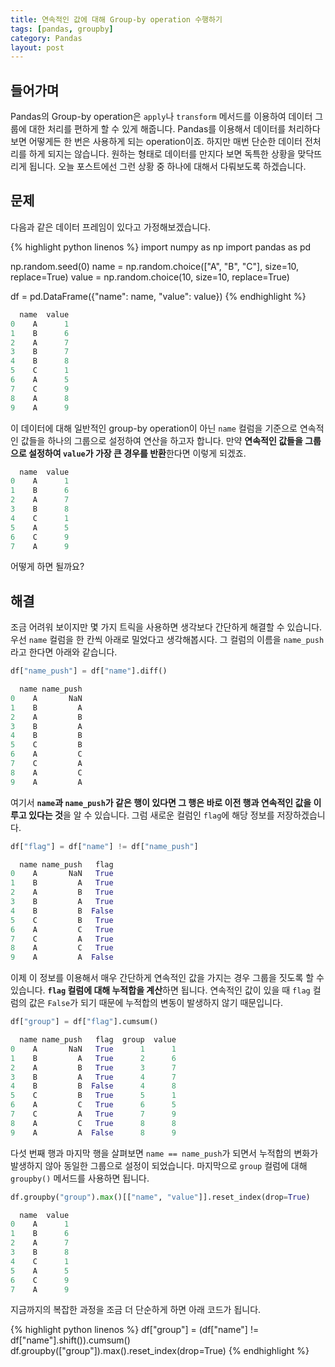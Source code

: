 ```yaml
---
title: 연속적인 값에 대해 Group-by operation 수행하기
tags: [pandas, groupby]
category: Pandas
layout: post
---
```



<!--more-->

## 들어가며

Pandas의 Group-by operation은 `apply`나 `transform` 메서드를 이용하여 데이터 그룹에 대한 처리를 편하게 할 수 있게 해줍니다.
Pandas를 이용해서 데이터를 처리하다보면 어떻게든 한 번은 사용하게 되는 operation이죠.
하지만 매번 단순한 데이터 전처리를 하게 되지는 않습니다. 
원하는 형태로 데이터를 만지다 보면 독특한 상황을 맞닥뜨리게 됩니다.
오늘 포스트에선 그런 상황 중 하나에 대해서 다뤄보도록 하겠습니다.

## 문제

다음과 같은 데이터 프레임이 있다고 가정해보겠습니다.

{% highlight python linenos %}
import numpy as np
import pandas as pd

np.random.seed(0)
name = np.random.choice(["A", "B", "C"], size=10, replace=True)
value = np.random.choice(10, size=10, replace=True)

df = pd.DataFrame({"name": name, "value": value})
{% endhighlight %}

```python
  name  value
0    A      1
1    B      6
2    A      7
3    B      7
4    B      8
5    C      1
6    A      5
7    C      9
8    A      8
9    A      9
```

이 데이터에 대해 일반적인 group-by operation이 아닌 `name` 컬럼을 기준으로 연속적인 값들을 하나의 그룹으로 설정하여 연산을 하고자 합니다.
만약 **연속적인 값들을 그룹으로 설정하여 `value`가 가장 큰 경우를 반환**한다면 이렇게 되겠죠.

```python
  name  value
0    A      1
1    B      6
2    A      7
3    B      8
4    C      1
5    A      5
6    C      9
7    A      9
```

어떻게 하면 될까요?

## 해결

조금 어려워 보이지만 몇 가지 트릭을 사용하면 생각보다 간단하게 해결할 수 있습니다.
우선 `name` 컬럼을 한 칸씩 아래로 밀었다고 생각해봅시다.
그 컬럼의 이름을 `name_push`라고 한다면 아래와 같습니다.

```python
df["name_push"] = df["name"].diff()

  name name_push
0    A       NaN
1    B         A
2    A         B
3    B         A
4    B         B
5    C         B
6    A         C
7    C         A
8    A         C
9    A         A
```

여기서 **`name`과 `name_push`가 같은 행이 있다면 그 행은 바로 이전 행과 연속적인 값을 이루고 있다는 것**을 알 수 있습니다.
그럼 새로운 컬럼인 `flag`에 해당 정보를 저장하겠습니다.

```python
df["flag"] = df["name"] != df["name_push"]

  name name_push   flag
0    A       NaN   True
1    B         A   True
2    A         B   True
3    B         A   True
4    B         B  False
5    C         B   True
6    A         C   True
7    C         A   True
8    A         C   True
9    A         A  False
```

이제 이 정보를 이용해서 매우 간단하게 연속적인 값을 가지는 경우 그룹을 짓도록 할 수 있습니다.
**`flag` 컬럼에 대해 누적합을 계산**하면 됩니다.
연속적인 값이 있을 때 `flag` 컬럼의 값은 `False`가 되기 때문에 누적합의 변동이 발생하지 않기 때문입니다.

```python
df["group"] = df["flag"].cumsum()

  name name_push   flag  group  value
0    A       NaN   True      1      1
1    B         A   True      2      6
2    A         B   True      3      7
3    B         A   True      4      7
4    B         B  False      4      8
5    C         B   True      5      1
6    A         C   True      6      5
7    C         A   True      7      9
8    A         C   True      8      8
9    A         A  False      8      9
```

다섯 번째 행과 마지막 행을 살펴보면 `name == name_push`가 되면서 누적합의 변화가 발생하지 않아 동일한 그룹으로 설정이 되었습니다.
마지막으로 `group` 컬럼에 대해 `groupby()` 메서드를 사용하면 됩니다.

```python
df.groupby("group").max()[["name", "value"]].reset_index(drop=True)

  name  value
0    A      1
1    B      6
2    A      7
3    B      8
4    C      1
5    A      5
6    C      9
7    A      9
```

지금까지의 복잡한 과정을 조금 더 단순하게 하면 아래 코드가 됩니다.

{% highlight python linenos %}
df["group"] = (df["name"] != df["name"].shift()).cumsum()
df.groupby(["group"]).max().reset_index(drop=True)
{% endhighlight %}